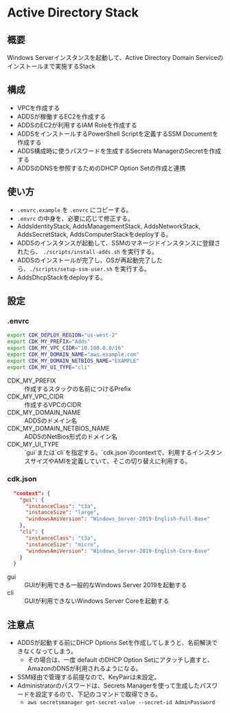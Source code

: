 # Active Directory Stack

## 概要

Windows Serverインスタンスを起動して、Active Directory Domain Serviceのインストールまで実施するStack

## 構成

* VPCを作成する
* ADDSが稼働するEC2を作成する
* ADDSのEC2が利用するIAM Roleを作成する
* ADDSをインストールするPowerShell Scriptを定義するSSM Documentを作成する
* ADDS構成時に使うパスワードを生成するSecrets ManagerのSecretを作成する
* ADDSのDNSを参照するためのDHCP Option Setの作成と連携

## 使い方

* `.envrc.example` を `.envrc` にコピーする。
* `.envrc` の中身を、必要に応じて修正する。
* AddsIdentityStack, AddsManagementStack, AddsNetworkStack, AddsSecretStack, AddsComputerStackをdeployする。
* ADDSのインスタンスが起動して、SSMのマネージドインスタンスに登録されたら、 `./scripts/install-adds.sh` を実行する。
* ADDSのインストールが完了し、OSが再起動完了したら、`./scripts/setup-ssm-user.sh` を実行する。
* AddsDhcpStackをdeployする。

## 設定

### .envrc

```sh
export CDK_DEPLOY_REGION="us-west-2"
export CDK_MY_PREFIX="Adds"
export CDK_MY_VPC_CIDR="10.100.0.0/16"
export CDK_MY_DOMAIN_NAME="aws.example.com"
export CDK_MY_DOMAIN_NETBIOS_NAME="EXAMPLE"
export CDK_MY_UI_TYPE="cli"
```

<dl>
<dt>CDK_MY_PREFIX</dt>
<dd>作成するスタックの名前につけるPrefix</dd>
<dt>CDK_MY_VPC_CIDR</dt>
<dd>作成するVPCのCIDR</dd>
<dt>CDK_MY_DOMAIN_NAME</dt>
<dd>ADDSのドメイン名</dd>
<dt>CDK_MY_DOMAIN_NETBIOS_NAME</dt>
<dd>ADDSのNetBios形式のドメイン名</dd>
<dt>CDK_MY_UI_TYPE</dt>
<dd>`gui`または`cli`を指定する。`cdk.json`のcontextで、利用するインスタンスサイズやAMIを定義していて、そこの切り替えに利用する。</dd>
</dl>

### cdk.json

```json
  "context": {
    "gui": {
      "instanceClass": "t3a",
      "instanceSize": "large",
      "windowsAmiVersion": "Windows_Server-2019-English-Full-Base"
    },
    "cli": {
      "instanceClass": "t3a",
      "instanceSize": "micro",
      "windowsAmiVersion": "Windows_Server-2019-English-Core-Base"
    }
  }
```

<dl>
<dt>gui</dt>
<dd>GUIが利用できる一般的なWindows Server 2019を起動する</dd>
<dt>cli</dt>
<dd>GUIが利用できないWindows Server Coreを起動する</dd>
</dl>

## 注意点

* ADDSが起動する前にDHCP Options Setを作成してしまうと、名前解決できなくなってしまう。
  * その場合は、一度 default のDHCP Option Setにアタッチし直すと、AmazonのDNSが利用されるようになる。
* SSM経由で管理する前提なので、KeyPairは未設定。
* Administratorのパスワードは、Secrets Managerを使って生成したパスワードを設定するので、下記のコマンドで取得できる。
  * `aws secretsmanager get-secret-value --secret-id AdminPassword`
